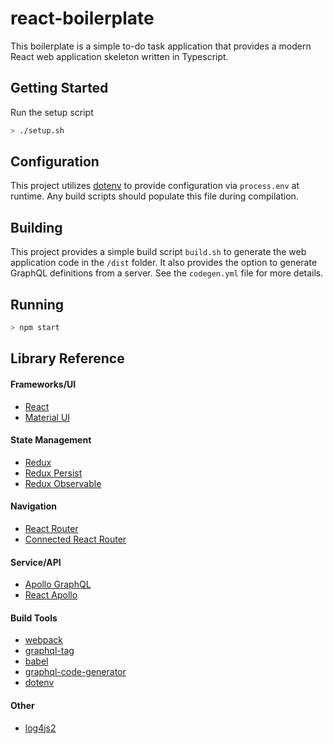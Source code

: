 # react-boilerplate

This boilerplate is a simple to-do task application that provides a modern React web application skeleton written in Typescript.

## Getting Started

Run the setup script
```bash
> ./setup.sh
```

## Configuration

This project utilizes [dotenv](https://npmjs.org/package/dotenv) to provide configuration via `process.env` at runtime. Any build scripts should populate this file during compilation.

## Building

This project provides a simple build script `build.sh` to generate the web application code in the `/dist` folder.
It also provides the option to generate GraphQL definitions from a server. See the `codegen.yml` file for more details.

## Running

```bash
> npm start
```

## Library Reference

#### Frameworks/UI
- [React](https://reactjs.org/)
- [Material UI](https://material-ui.com/)

#### State Management
- [Redux](https://redux.js.org/)
- [Redux Persist](https://github.com/rt2zz/redux-persist)
- [Redux Observable](https://redux-observable.js.org/)

#### Navigation
- [React Router](https://reacttraining.com/react-router/)
- [Connected React Router](https://github.com/supasate/connected-react-router)

#### Service/API
- [Apollo GraphQL](https://www.apollographql.com/)
- [React Apollo](https://github.com/apollographql/react-apollo)

#### Build Tools
- [webpack](https://webpack.js.org/)
- [graphql-tag](https://github.com/apollographql/graphql-tag)
- [babel](https://babeljs.io/)
- [graphql-code-generator](https://graphql-code-generator.com/)
- [dotenv](https://github.com/motdotla/dotenv#readme)

#### Other
- [log4js2](https://github.com/log4js2)
